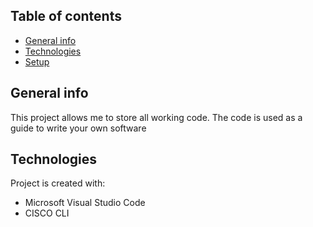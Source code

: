 ## Table of contents
* [General info](#general-info)
* [Technologies](#technologies)
* [Setup](#setup)

## General info
This project allows me to store all working code. The code is used as a guide to write your own software
	
## Technologies
Project is created with:
* Microsoft Visual Studio Code
* CISCO CLI

